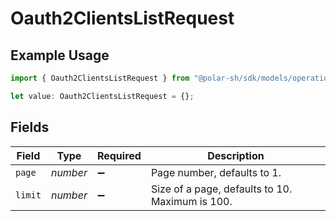 # Oauth2ClientsListRequest

## Example Usage

```typescript
import { Oauth2ClientsListRequest } from "@polar-sh/sdk/models/operations";

let value: Oauth2ClientsListRequest = {};
```

## Fields

| Field                                           | Type                                            | Required                                        | Description                                     |
| ----------------------------------------------- | ----------------------------------------------- | ----------------------------------------------- | ----------------------------------------------- |
| `page`                                          | *number*                                        | :heavy_minus_sign:                              | Page number, defaults to 1.                     |
| `limit`                                         | *number*                                        | :heavy_minus_sign:                              | Size of a page, defaults to 10. Maximum is 100. |